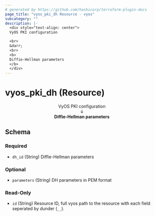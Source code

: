 ```yaml
---
# generated by https://github.com/hashicorp/terraform-plugin-docs
page_title: "vyos_pki_dh Resource - vyos"
subcategory: ""
description: |-
  <div style="text-align: center">
  VyOS PKI configuration

  <br>
  &darr;
  <br>
  <b>
  Diffie-Hellman parameters
  </b>
  </div>
---
```


# vyos_pki_dh (Resource)

<div style="text-align: center">
VyOS PKI configuration

<br>
&darr;
<br>
<b>
Diffie-Hellman parameters
</b>
</div>



<!-- schema generated by tfplugindocs -->
## Schema

### Required

- `dh_id` (String) Diffie-Hellman parameters

### Optional

- `parameters` (String) DH parameters in PEM format

### Read-Only

- `id` (String) Resource ID, full vyos path to the resource with each field seperated by dunder (`__`).
